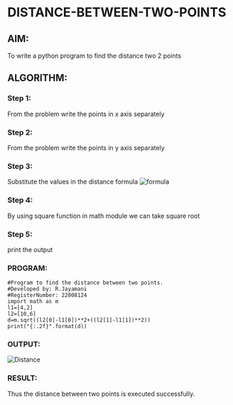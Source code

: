 # DISTANCE-BETWEEN-TWO-POINTS

## AIM:
To write a python program to find the distance two 2 points
## ALGORITHM:
### Step 1: 
From the problem write the points in x axis separately
### Step 2: 
From the problem write the points in y axis separately
### Step 3: 
Substitute the values in the distance formula  ![formula](/formula.jpg)
### Step 4: 
By using square function in math module we can take square root 
### Step 5: 
print the output
### PROGRAM:
```
#Program to find the distance between two points.
#Developed by: R.Jayamani
#RegisterNumber: 22008124
import math as m
l1=[4,2]
l2=[10,6]
d=m.sqrt((l2[0]-l1[0])**2+((l2[1]-l1[1])**2))
print("{:.2f}".format(d))
```

### OUTPUT:
![Distance](https://user-images.githubusercontent.com/85949888/209547094-213131be-fbab-48f1-a886-4ebef53f9892.png)


### RESULT:
Thus the distance between two points is executed successfully.
